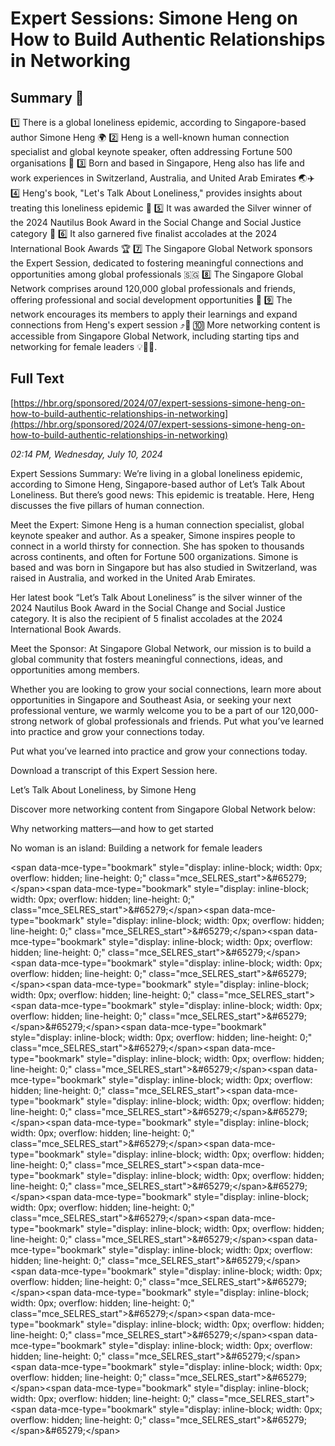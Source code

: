 # Expert Sessions: Simone Heng on How to Build Authentic Relationships in Networking

## Summary 🤖

1️⃣ There is a global loneliness epidemic, according to Singapore-based author Simone Heng 🌍
2️⃣ Heng is a well-known human connection specialist and global keynote speaker, often addressing Fortune 500 organisations 💼
3️⃣ Born and based in Singapore, Heng also has life and work experiences in Switzerland, Australia, and United Arab Emirates 🌏✈️
4️⃣ Heng's book, "Let's Talk About Loneliness," provides insights about treating this loneliness epidemic 📖
5️⃣ It was awarded the Silver winner of the 2024 Nautilus Book Award in the Social Change and Social Justice category 🥈
6️⃣ It also garnered five finalist accolades at the 2024 International Book Awards 🏆
7️⃣ The Singapore Global Network sponsors the Expert Session, dedicated to fostering meaningful connections and opportunities among global professionals 🇸🇬
8️⃣ The Singapore Global Network comprises around 120,000 global professionals and friends, offering professional and social development opportunities 👥
9️⃣ The network encourages its members to apply their learnings and expand connections from Heng's expert session ⤴️🔗
🔟 More networking content is accessible from Singapore Global Network, including starting tips and networking for female leaders 💡🙋‍♀️.

## Full Text

[https://hbr.org/sponsored/2024/07/expert-sessions-simone-heng-on-how-to-build-authentic-relationships-in-networking](https://hbr.org/sponsored/2024/07/expert-sessions-simone-heng-on-how-to-build-authentic-relationships-in-networking)

*02:14 PM, Wednesday, July 10, 2024*

Expert Sessions Summary: We’re living in a global loneliness epidemic, according to Simone Heng, Singapore-based author of Let’s Talk About Loneliness. But there’s good news: This epidemic is treatable. Here, Heng discusses the five pillars of human connection.

Meet the Expert: Simone Heng is a human connection specialist, global keynote speaker and author. As a speaker, Simone inspires people to connect in a world thirsty for connection. She has spoken to thousands across continents, and often for Fortune 500 organizations. Simone is based and was born in Singapore but has also studied in Switzerland, was raised in Australia, and worked in the United Arab Emirates.

Her latest book “Let’s Talk About Loneliness” is the silver winner of the 2024 Nautilus Book Award in the Social Change and Social Justice category. It is also the recipient of 5 finalist accolades at the 2024 International Book Awards.

Meet the Sponsor: At Singapore Global Network, our mission is to build a global community that fosters meaningful connections, ideas, and opportunities among members.

Whether you are looking to grow your social connections, learn more about opportunities in Singapore and Southeast Asia, or seeking your next professional venture, we warmly welcome you to be a part of our 120,000-strong network of global professionals and friends. Put what you’ve learned into practice and grow your connections today.

Put what you’ve learned into practice and grow your connections today.

Download a transcript of this Expert Session here.

Let’s Talk About Loneliness, by Simone Heng

Discover more networking content from Singapore Global Network below:

Why networking matters—and how to get started

No woman is an island: Building a network for female leaders

&lt;span data-mce-type="bookmark" style="display: inline-block; width: 0px; overflow: hidden; line-height: 0;" class="mce_SELRES_start"&gt;&amp;#65279;&lt;/span&gt;&lt;span data-mce-type="bookmark" style="display: inline-block; width: 0px; overflow: hidden; line-height: 0;" class="mce_SELRES_start"&gt;&amp;#65279;&lt;/span&gt;&lt;span data-mce-type="bookmark" style="display: inline-block; width: 0px; overflow: hidden; line-height: 0;" class="mce_SELRES_start"&gt;&amp;#65279;&lt;/span&gt;&lt;span data-mce-type="bookmark" style="display: inline-block; width: 0px; overflow: hidden; line-height: 0;" class="mce_SELRES_start"&gt;&amp;#65279;&lt;/span&gt;&lt;span data-mce-type="bookmark" style="display: inline-block; width: 0px; overflow: hidden; line-height: 0;" class="mce_SELRES_start"&gt;&amp;#65279;&lt;/span&gt;&lt;span data-mce-type="bookmark" style="display: inline-block; width: 0px; overflow: hidden; line-height: 0;" class="mce_SELRES_start"&gt;&lt;span data-mce-type="bookmark" style="display: inline-block; width: 0px; overflow: hidden; line-height: 0;" class="mce_SELRES_start"&gt;&amp;#65279;&lt;/span&gt;&amp;#65279;&lt;/span&gt;&lt;span data-mce-type="bookmark" style="display: inline-block; width: 0px; overflow: hidden; line-height: 0;" class="mce_SELRES_start"&gt;&amp;#65279;&lt;/span&gt;&lt;span data-mce-type="bookmark" style="display: inline-block; width: 0px; overflow: hidden; line-height: 0;" class="mce_SELRES_start"&gt;&amp;#65279;&lt;/span&gt;&lt;span data-mce-type="bookmark" style="display: inline-block; width: 0px; overflow: hidden; line-height: 0;" class="mce_SELRES_start"&gt;&lt;span data-mce-type="bookmark" style="display: inline-block; width: 0px; overflow: hidden; line-height: 0;" class="mce_SELRES_start"&gt;&amp;#65279;&lt;/span&gt;&amp;#65279;&lt;/span&gt;&lt;span data-mce-type="bookmark" style="display: inline-block; width: 0px; overflow: hidden; line-height: 0;" class="mce_SELRES_start"&gt;&amp;#65279;&lt;/span&gt;&lt;span data-mce-type="bookmark" style="display: inline-block; width: 0px; overflow: hidden; line-height: 0;" class="mce_SELRES_start"&gt;&lt;span data-mce-type="bookmark" style="display: inline-block; width: 0px; overflow: hidden; line-height: 0;" class="mce_SELRES_start"&gt;&amp;#65279;&lt;/span&gt;&amp;#65279;&lt;/span&gt;&lt;span data-mce-type="bookmark" style="display: inline-block; width: 0px; overflow: hidden; line-height: 0;" class="mce_SELRES_start"&gt;&amp;#65279;&lt;/span&gt;&lt;span data-mce-type="bookmark" style="display: inline-block; width: 0px; overflow: hidden; line-height: 0;" class="mce_SELRES_start"&gt;&amp;#65279;&lt;/span&gt;&lt;span data-mce-type="bookmark" style="display: inline-block; width: 0px; overflow: hidden; line-height: 0;" class="mce_SELRES_start"&gt;&amp;#65279;&lt;/span&gt;&lt;span data-mce-type="bookmark" style="display: inline-block; width: 0px; overflow: hidden; line-height: 0;" class="mce_SELRES_start"&gt;&amp;#65279;&lt;/span&gt;&lt;span data-mce-type="bookmark" style="display: inline-block; width: 0px; overflow: hidden; line-height: 0;" class="mce_SELRES_start"&gt;&amp;#65279;&lt;/span&gt;&lt;span data-mce-type="bookmark" style="display: inline-block; width: 0px; overflow: hidden; line-height: 0;" class="mce_SELRES_start"&gt;&amp;#65279;&lt;/span&gt;&lt;span data-mce-type="bookmark" style="display: inline-block; width: 0px; overflow: hidden; line-height: 0;" class="mce_SELRES_start"&gt;&amp;#65279;&lt;/span&gt;&lt;span data-mce-type="bookmark" style="display: inline-block; width: 0px; overflow: hidden; line-height: 0;" class="mce_SELRES_start"&gt;&amp;#65279;&lt;/span&gt;&lt;span data-mce-type="bookmark" style="display: inline-block; width: 0px; overflow: hidden; line-height: 0;" class="mce_SELRES_start"&gt;&lt;span data-mce-type="bookmark" style="display: inline-block; width: 0px; overflow: hidden; line-height: 0;" class="mce_SELRES_start"&gt;&amp;#65279;&lt;/span&gt;&amp;#65279;&lt;/span&gt;

